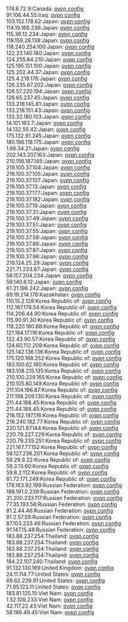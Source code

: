 174.6.72.9:Canada: [ovpn config](vpn/174_6_72_9.ovpn)  
91.106.44.55:Iraq: [ovpn config](vpn/91_106_44_55.ovpn)  
103.152.178.62:Japan: [ovpn config](vpn/103_152_178_62.ovpn)  
114.19.166.236:Japan: [ovpn config](vpn/114_19_166_236.ovpn)  
115.36.12.234:Japan: [ovpn config](vpn/115_36_12_234.ovpn)  
118.159.28.138:Japan: [ovpn config](vpn/118_159_28_138.ovpn)  
118.240.254.100:Japan: [ovpn config](vpn/118_240_254_100.ovpn)  
122.23.140.180:Japan: [ovpn config](vpn/122_23_140_180.ovpn)  
124.255.84.210:Japan: [ovpn config](vpn/124_255_84_210.ovpn)  
125.195.151.100:Japan: [ovpn config](vpn/125_195_151_100.ovpn)  
125.202.44.37:Japan: [ovpn config](vpn/125_202_44_37.ovpn)  
125.4.218.176:Japan: [ovpn config](vpn/125_4_218_176.ovpn)  
126.235.87.202:Japan: [ovpn config](vpn/126_235_87_202.ovpn)  
126.57.220.194:Japan: [ovpn config](vpn/126_57_220_194.ovpn)  
126.65.237.45:Japan: [ovpn config](vpn/126_65_237_45.ovpn)  
133.218.145.81:Japan: [ovpn config](vpn/133_218_145_81.ovpn)  
133.218.151.43:Japan: [ovpn config](vpn/133_218_151_43.ovpn)  
133.32.180.103:Japan: [ovpn config](vpn/133_32_180_103.ovpn)  
14.101.163.7:Japan: [ovpn config](vpn/14_101_163_7.ovpn)  
14.132.55.42:Japan: [ovpn config](vpn/14_132_55_42.ovpn)  
175.132.91.245:Japan: [ovpn config](vpn/175_132_91_245.ovpn)  
180.196.118.175:Japan: [ovpn config](vpn/180_196_118_175.ovpn)  
1.66.34.21:Japan: [ovpn config](vpn/1_66_34_21.ovpn)  
202.143.207.163:Japan: [ovpn config](vpn/202_143_207_163.ovpn)  
210.156.187.145:Japan: [ovpn config](vpn/210_156_187_145.ovpn)  
219.100.37.104:Japan: [ovpn config](vpn/219_100_37_104.ovpn)  
219.100.37.105:Japan: [ovpn config](vpn/219_100_37_105.ovpn)  
219.100.37.107:Japan: [ovpn config](vpn/219_100_37_107.ovpn)  
219.100.37.13:Japan: [ovpn config](vpn/219_100_37_13.ovpn)  
219.100.37.177:Japan: [ovpn config](vpn/219_100_37_177.ovpn)  
219.100.37.182:Japan: [ovpn config](vpn/219_100_37_182.ovpn)  
219.100.37.19:Japan: [ovpn config](vpn/219_100_37_19.ovpn)  
219.100.37.31:Japan: [ovpn config](vpn/219_100_37_31.ovpn)  
219.100.37.49:Japan: [ovpn config](vpn/219_100_37_49.ovpn)  
219.100.37.51:Japan: [ovpn config](vpn/219_100_37_51.ovpn)  
219.100.37.55:Japan: [ovpn config](vpn/219_100_37_55.ovpn)  
219.100.37.58:Japan: [ovpn config](vpn/219_100_37_58.ovpn)  
219.100.37.86:Japan: [ovpn config](vpn/219_100_37_86.ovpn)  
219.100.37.87:Japan: [ovpn config](vpn/219_100_37_87.ovpn)  
219.100.37.96:Japan: [ovpn config](vpn/219_100_37_96.ovpn)  
219.124.25.29:Japan: [ovpn config](vpn/219_124_25_29.ovpn)  
221.71.233.87:Japan: [ovpn config](vpn/221_71_233_87.ovpn)  
58.157.204.234:Japan: [ovpn config](vpn/58_157_204_234.ovpn)  
59.140.6.12:Japan: [ovpn config](vpn/59_140_6_12.ovpn)  
61.21.196.242:Japan: [ovpn config](vpn/61_21_196_242.ovpn)  
89.19.214.178:Kazakhstan: [ovpn config](vpn/89_19_214_178.ovpn)  
110.15.2.128:Korea Republic of: [ovpn config](vpn/110_15_2_128.ovpn)  
112.187.178.54:Korea Republic of: [ovpn config](vpn/112_187_178_54.ovpn)  
114.206.44.90:Korea Republic of: [ovpn config](vpn/114_206_44_90.ovpn)  
115.90.91.30:Korea Republic of: [ovpn config](vpn/115_90_91_30.ovpn)  
118.220.180.68:Korea Republic of: [ovpn config](vpn/118_220_180_68.ovpn)  
121.184.17.116:Korea Republic of: [ovpn config](vpn/121_184_17_116.ovpn)  
122.43.90.57:Korea Republic of: [ovpn config](vpn/122_43_90_57.ovpn)  
124.60.112.209:Korea Republic of: [ovpn config](vpn/124_60_112_209.ovpn)  
125.142.136.136:Korea Republic of: [ovpn config](vpn/125_142_136_136.ovpn)  
175.120.168.252:Korea Republic of: [ovpn config](vpn/175_120_168_252.ovpn)  
183.100.62.160:Korea Republic of: [ovpn config](vpn/183_100_62_160.ovpn)  
183.108.215.135:Korea Republic of: [ovpn config](vpn/183_108_215_135.ovpn)  
210.100.229.165:Korea Republic of: [ovpn config](vpn/210_100_229_165.ovpn)  
210.105.80.149:Korea Republic of: [ovpn config](vpn/210_105_80_149.ovpn)  
211.104.196.87:Korea Republic of: [ovpn config](vpn/211_104_196_87.ovpn)  
211.198.209.130:Korea Republic of: [ovpn config](vpn/211_198_209_130.ovpn)  
211.44.188.45:Korea Republic of: [ovpn config](vpn/211_44_188_45.ovpn)  
211.44.188.45:Korea Republic of: [ovpn config](vpn/211_44_188_45.ovpn)  
218.152.197.116:Korea Republic of: [ovpn config](vpn/218_152_197_116.ovpn)  
219.240.182.77:Korea Republic of: [ovpn config](vpn/219_240_182_77.ovpn)  
220.121.87.144:Korea Republic of: [ovpn config](vpn/220_121_87_144.ovpn)  
220.79.227.229:Korea Republic of: [ovpn config](vpn/220_79_227_229.ovpn)  
220.79.235.251:Korea Republic of: [ovpn config](vpn/220_79_235_251.ovpn)  
221.167.77.152:Korea Republic of: [ovpn config](vpn/221_167_77_152.ovpn)  
58.127.236.201:Korea Republic of: [ovpn config](vpn/58_127_236_201.ovpn)  
59.29.9.22:Korea Republic of: [ovpn config](vpn/59_29_9_22.ovpn)  
59.3.13.60:Korea Republic of: [ovpn config](vpn/59_3_13_60.ovpn)  
59.8.2.112:Korea Republic of: [ovpn config](vpn/59_8_2_112.ovpn)  
61.72.171.249:Korea Republic of: [ovpn config](vpn/61_72_171_249.ovpn)  
178.163.92.199:Russian Federation: [ovpn config](vpn/178_163_92_199.ovpn)  
188.191.0.239:Russian Federation: [ovpn config](vpn/188_191_0_239.ovpn)  
31.200.233.117:Russian Federation: [ovpn config](vpn/31_200_233_117.ovpn)  
77.35.193.56:Russian Federation: [ovpn config](vpn/77_35_193_56.ovpn)  
81.2.44.46:Russian Federation: [ovpn config](vpn/81_2_44_46.ovpn)  
81.2.57.59:Russian Federation: [ovpn config](vpn/81_2_57_59.ovpn)  
87.103.233.46:Russian Federation: [ovpn config](vpn/87_103_233_46.ovpn)  
91.147.15.48:Russian Federation: [ovpn config](vpn/91_147_15_48.ovpn)  
183.88.237.254:Thailand: [ovpn config](vpn/183_88_237_254.ovpn)  
183.88.237.254:Thailand: [ovpn config](vpn/183_88_237_254.ovpn)  
183.88.237.254:Thailand: [ovpn config](vpn/183_88_237_254.ovpn)  
183.88.237.254:Thailand: [ovpn config](vpn/183_88_237_254.ovpn)  
184.22.107.240:Thailand: [ovpn config](vpn/184_22_107_240.ovpn)  
91.132.130.169:United Kingdom: [ovpn config](vpn/91_132_130_169.ovpn)  
24.11.114.77:United States: [ovpn config](vpn/24_11_114_77.ovpn)  
69.62.239.91:United States: [ovpn config](vpn/69_62_239_91.ovpn)  
71.95.123.11:United States: [ovpn config](vpn/71_95_123_11.ovpn)  
183.81.125.15:Viet Nam: [ovpn config](vpn/183_81_125_15.ovpn)  
1.52.109.233:Viet Nam: [ovpn config](vpn/1_52_109_233.ovpn)  
42.117.22.43:Viet Nam: [ovpn config](vpn/42_117_22_43.ovpn)  
58.186.49.45:Viet Nam: [ovpn config](vpn/58_186_49_45.ovpn)  
